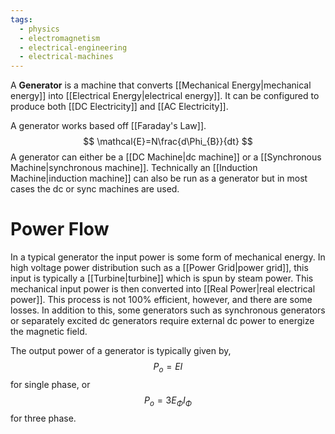 ```yaml
---
tags:
  - physics
  - electromagnetism
  - electrical-engineering
  - electrical-machines
---
```

A **Generator** is a machine that converts [[Mechanical Energy|mechanical energy]] into [[Electrical Energy|electrical energy]]. It can be configured to produce both [[DC Electricity]] and [[AC Electricity]]. 

A generator works based off [[Faraday's Law]].
$$
\mathcal{E}=N\frac{d\Phi_{B}}{dt}
$$
A generator can either be a [[DC Machine|dc machine]] or a [[Synchronous Machine|synchronous machine]]. Technically an [[Induction Machine|induction machine]] can also be run as a generator but in most cases the dc or sync machines are used.

# Power Flow

In a typical generator the input power is some form of mechanical energy. In high voltage power distribution such as a [[Power Grid|power grid]], this input is typically a [[Turbine|turbine]] which is spun by steam power. This mechanical input power is then converted into [[Real Power|real electrical power]]. This process is not 100% efficient, however, and there are some losses. In addition to this, some generators such as synchronous generators or separately excited dc generators require external dc power to energize the magnetic field. 

The output power of a generator is typically given by,
$$
P_{o}=EI
$$
for single phase, or
$$
P_{o}=3E_{\Phi}I_{\Phi}
$$
for three phase. 